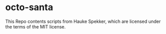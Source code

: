 octo-santa
==========

This Repo contents scripts from Hauke Spekker, which are licensed under the terms of the MIT license.
